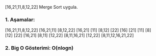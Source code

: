 [16,21,11,8,12,22] Merge Sort uygula.

### 1. Aşamalar: 

[16,21,11,8,12,22]
 [16,21,11]      [8,12,22] 
[16,21]    [11]     [8,12] [22]
[16]   [21]   [11]   [8]   [12]   [22]
 [16,21]   [8,11]   [12,22]
 [8,11,16,21]   [12,22] 
[8,11,12,16,21,22]
 

### 2. Big O Gösterimi: O(nlogn)